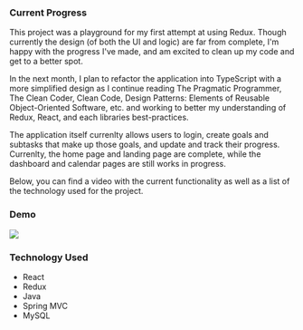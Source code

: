 ### Current Progress
This project was a playground for my first attempt at using Redux. Though currently the design (of both the UI and logic) are far from complete, I'm happy with the progress I've made, and am excited to clean up my code and get to a better spot. 

In the next month, I plan to refactor the application into TypeScript with a more simplified design as I continue reading The Pragmatic Programmer, The Clean Coder, Clean Code, Design Patterns: Elements of Reusable Object-Oriented Software, etc. and working to better my understanding of Redux, React, and each libraries best-practices. 

The application itself currenlty allows users to login, create goals and subtasks that make up those goals, and update and track their progress. Currenlty, the home page and landing page are complete, while the dashboard and calendar pages are still works in progress. 

Below, you can find a video with the current functionality as well as a list of the technology used for the project. 


### Demo
<img src="goal-setter-mvp.mov"/>

### Technology Used
<ul>
  <li>React</li>
  <li>Redux</li>
  <li>Java</li>
  <li>Spring MVC</li>
  <li>MySQL</li>
</ul>
